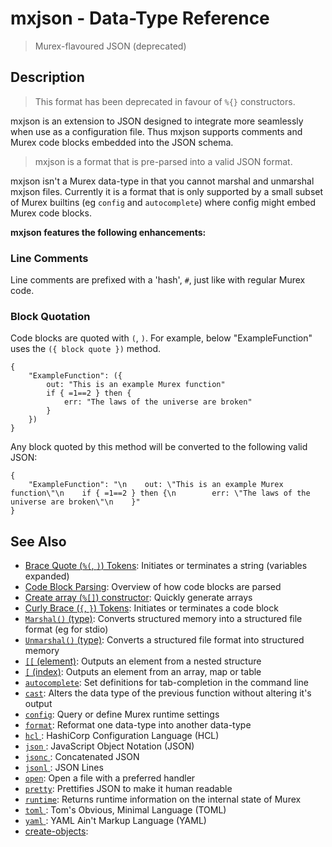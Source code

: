 # mxjson - Data-Type Reference

> Murex-flavoured JSON (deprecated)

## Description

> This format has been deprecated in favour of `%{}` constructors.

mxjson is an extension to JSON designed to integrate more seamlessly when
use as a configuration file. Thus mxjson supports comments and Murex code
blocks embedded into the JSON schema.

> mxjson is a format that is pre-parsed into a valid JSON format.

mxjson isn't a Murex data-type in that you cannot marshal
and unmarshal mxjson files. Currently it is a format that is only supported
by a small subset of Murex builtins (eg `config` and `autocomplete`) where
config might embed Murex code blocks.

**mxjson features the following enhancements:**

### Line Comments

Line comments are prefixed with a 'hash', `#`, just like with regular Murex
code.

### Block Quotation

Code blocks are quoted with `(`, `)`. For example, below "ExampleFunction"
uses the `({ block quote })` method.

```
{
    "ExampleFunction": ({
        out: "This is an example Murex function"
        if { =1==2 } then {
            err: "The laws of the universe are broken"
        }
    })
}
```

Any block quoted by this method will be converted to the following valid JSON:

```
{
    "ExampleFunction": "\n    out: \"This is an example Murex function\"\n    if { =1==2 } then {\n        err: \"The laws of the universe are broken\"\n    }"
}
```

## See Also

* [Brace Quote (`%(`, `)`) Tokens](../parser/brace-quote.md):
  Initiates or terminates a string (variables expanded)
* [Code Block Parsing](../user-guide/code-block.md):
  Overview of how code blocks are parsed
* [Create array (`%[]`) constructor](../parser/create-array.md):
  Quickly generate arrays
* [Curly Brace (`{`, `}`) Tokens](../parser/curly-brace.md):
  Initiates or terminates a code block
* [`Marshal()` (type)](../apis/Marshal.md):
  Converts structured memory into a structured file format (eg for stdio)
* [`Unmarshal()` (type)](../apis/Unmarshal.md):
  Converts a structured file format into structured memory
* [`[[` (element)](../commands/element.md):
  Outputs an element from a nested structure
* [`[` (index)](../commands/index.md):
  Outputs an element from an array, map or table
* [`autocomplete`](../commands/autocomplete.md):
  Set definitions for tab-completion in the command line
* [`cast`](../commands/cast.md):
  Alters the data type of the previous function without altering it's output
* [`config`](../commands/config.md):
  Query or define Murex runtime settings
* [`format`](../commands/format.md):
  Reformat one data-type into another data-type
* [`hcl` ](../types/hcl.md):
  HashiCorp Configuration Language (HCL)
* [`json` ](../types/json.md):
  JavaScript Object Notation (JSON)
* [`jsonc` ](../types/jsonc.md):
  Concatenated JSON
* [`jsonl` ](../types/jsonl.md):
  JSON Lines
* [`open`](../commands/open.md):
  Open a file with a preferred handler
* [`pretty`](../commands/pretty.md):
  Prettifies JSON to make it human readable
* [`runtime`](../commands/runtime.md):
  Returns runtime information on the internal state of Murex
* [`toml` ](../types/toml.md):
  Tom's Obvious, Minimal Language (TOML)
* [`yaml` ](../types/yaml.md):
  YAML Ain't Markup Language (YAML)
* [create-objects](../parser/create-objects.md):
  